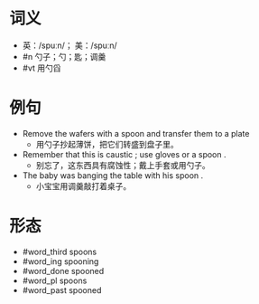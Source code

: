 # 词义
- 英：/spuːn/； 美：/spuːn/
- #n 勺子；勺；匙；调羹
- #vt 用勺舀
# 例句
- Remove the wafers with a spoon and transfer them to a plate
	- 用勺子抄起薄饼，把它们转盛到盘子里。
- Remember that this is caustic ; use gloves or a spoon .
	- 别忘了，这东西具有腐蚀性；戴上手套或用勺子。
- The baby was banging the table with his spoon .
	- 小宝宝用调羹敲打着桌子。
# 形态
- #word_third spoons
- #word_ing spooning
- #word_done spooned
- #word_pl spoons
- #word_past spooned
